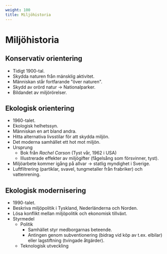 ```yaml
---
weight: 100
title: Miljöhistoria
---
```


# Miljöhistoria

## Konservativ orientering

* Tidigt 1900-tal.
* Skydda naturen från mänsklig aktivitet.
* Människan står fortfarande "över naturen".
* Skydd av orörd natur → Nationalparker.
* Bildandet av miljörörelser.

## Ekologisk orientering

* 1960-talet.
* Ekologisk helhetssyn.
* Människan en art bland andra.
* Hitta alternativa livsstilar för att skydda miljön.
* Det moderna samhället ett hot mot miljön.
* Ursprung
  * Bok från *Rachel Carson* (Tyst vår, 1962 i USA)
  * Illustrerade effekter av miljögifter (fågelsång som försvinner, tyst).
* Miljöarbete kommer igång på allvar → statlig myndighet i Sverige.
* Luftfiltrering (partiklar, svavel, tungmetaller från frabriker) och vattenrening.

## Ekologisk modernisering

* 1990-talet.
* Beskriva miljöpolitik i Tyskland, Nederländerna och Norden.
* Lösa konflikt mellan miljöpolitik och ekonomisk tillväxt.
* Styrmedel
  * Politik
    * Samhället styr medborgarnas beteende.
    * Antingen genom subventionering (bidrag vid köp av t.ex. elbilar) eller lagstiftning (tvingade åtgärder).
  * Teknologisk utveckling
